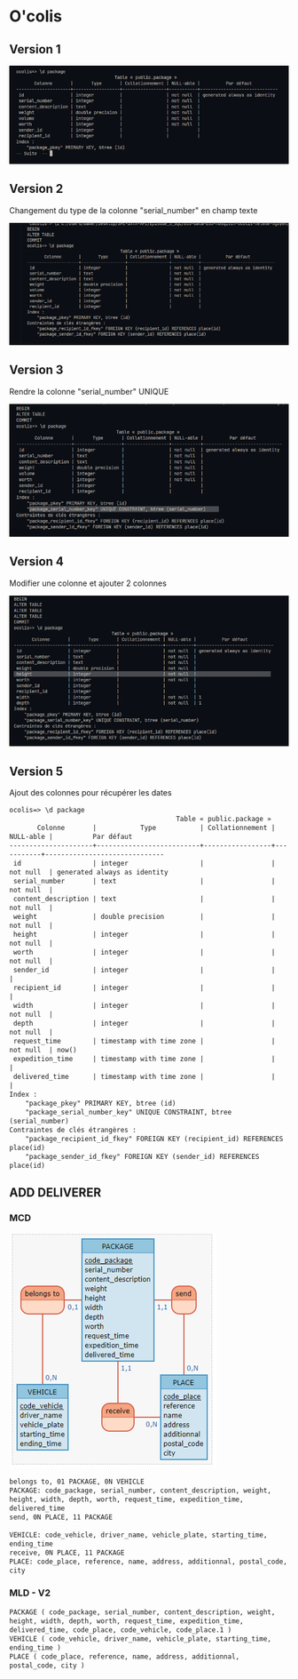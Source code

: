 # O'colis

## Version 1

![v1](./images/first.png)

## Version 2

Changement du type de la colonne "serial_number" en champ texte

![v2](./images/v2.png)

## Version 3

Rendre la colonne "serial_number" UNIQUE

![v3](./images/v3.png)

## Version 4

Modifier une colonne et ajouter 2 colonnes 

![v4](./images/v4.png)
## Version 5

Ajout des colonnes pour récupérer les dates

```shell
ocolis=> \d package
                                          Table « public.package »
       Colonne       |           Type           | Collationnement | NULL-able |          Par défaut
---------------------+--------------------------+-----------------+-----------+------------------------------
 id                  | integer                  |                 | not null  | generated always as identity
 serial_number       | text                     |                 | not null  |
 content_description | text                     |                 | not null  |
 weight              | double precision         |                 | not null  |
 height              | integer                  |                 | not null  |
 worth               | integer                  |                 | not null  |
 sender_id           | integer                  |                 |           |
 recipient_id        | integer                  |                 |           |
 width               | integer                  |                 | not null  |
 depth               | integer                  |                 | not null  |
 request_time        | timestamp with time zone |                 | not null  | now()
 expedition_time     | timestamp with time zone |                 |           |
 delivered_time      | timestamp with time zone |                 |           |
Index :
    "package_pkey" PRIMARY KEY, btree (id)
    "package_serial_number_key" UNIQUE CONSTRAINT, btree (serial_number)
Contraintes de clés étrangères :
    "package_recipient_id_fkey" FOREIGN KEY (recipient_id) REFERENCES place(id)
    "package_sender_id_fkey" FOREIGN KEY (sender_id) REFERENCES place(id)

```

## ADD DELIVERER

### MCD

![mcd-v2](./images/mcd-v2.png)

```
belongs to, 01 PACKAGE, 0N VEHICLE
PACKAGE: code_package, serial_number, content_description, weight, height, width, depth, worth, request_time, expedition_time, delivered_time
send, 0N PLACE, 11 PACKAGE

VEHICLE: code_vehicle, driver_name, vehicle_plate, starting_time, ending_time
receive, 0N PLACE, 11 PACKAGE
PLACE: code_place, reference, name, address, additionnal, postal_code, city
```

### MLD - V2

```
PACKAGE ( code_package, serial_number, content_description, weight, height, width, depth, worth, request_time, expedition_time, delivered_time, code_place, code_vehicle, code_place.1 )
VEHICLE ( code_vehicle, driver_name, vehicle_plate, starting_time, ending_time )
PLACE ( code_place, reference, name, address, additionnal, postal_code, city )
```


